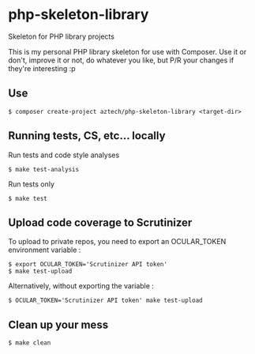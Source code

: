 php-skeleton-library
====================

Skeleton for PHP library projects

This is my personal PHP library skeleton for use with Composer. Use it or don't, improve it or not, do whatever you like, but P/R your changes if they're interesting :p

## Use

```shell
$ composer create-project aztech/php-skeleton-library <target-dir>
```

## Running tests, CS, etc... locally

Run tests and code style analyses

```shell
$ make test-analysis
```

Run tests only

```shell
$ make test
```

## Upload code coverage to Scrutinizer

To upload to private repos, you need to export an OCULAR_TOKEN environment variable :

```shell
$ export OCULAR_TOKEN='Scrutinizer API token'
$ make test-upload
```

Alternatively, without exporting the variable :

```shell
$ OCULAR_TOKEN='Scrutinizer API token' make test-upload
```

## Clean up your mess

```shell
$ make clean
```

